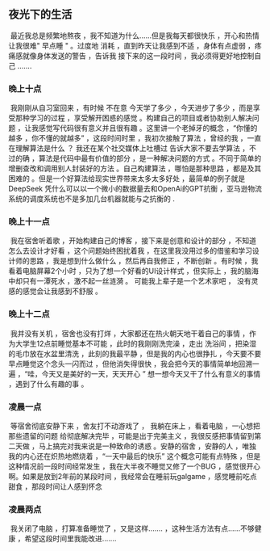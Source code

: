 ## 夜光下的生活

​	最近我总是频繁地熬夜 ，我不知道为什么......但是我每天都很快乐 ，开心和热情让我很难" 早点睡 " 。过度地 消耗 ，直到昨天让我感到不适 ，身体有点虚弱 ，疼痛感就像身体发送的警告 ，告诉我 接下来的这一段时间 ，我必须得更好地控制自己 .......

### 晚上十点

​	我刚刚从自习室回来 ，有时候 不在意 今天学了多少 ，今天进步了多少 ，而是享受那种学习的过程 ，享受解开困惑的感觉 。构建自己的项目或者协助别人解决问题 ，让我感觉写代码很有意义并且很有趣 。这里讲一个老掉牙的概念 ，“你懂的越多 ，你不懂的就越多”  ，这段时间时里 ，我初次接触了算法 ，曾经的我 ，一直在理解算法是什么 ？ 我还在某个社交媒体上吐槽过 告诉大家不要去学算法 ，不过的确 ，算法是代码中最有价值的部分 ，是一种解决问题的方式 。不同于简单的增删查改和调用别人封装好的方法 。自己构建算法 ，哪怕是那种思路 ，都是及其困难的 。但是一个好算法给现实世界带来太多太多好处 ，最简单的例子就是 DeepSeek 凭什么可以以一个微小的数据量去和OpenAi的GPT抗衡 ，亚马逊物流系统的调度系统也不是多加几台机器就能与之抗衡的 . 

### 晚上十一点

​	我在宿舍听着歌 ，开始构建自己的博客 ，接下来是创意和设计的部分 ，不知道怎么去设计才好看 ，这个问题始终困扰着我 ，在这里我没用过多的借鉴和学习设计师的思路 ，我是想到什么做什么 ，然后再自我修正 ，不断创新 。有时候 ，我看着电脑屏幕2个小时 ，只为了想一个好看的UI设计样式 ，但实际上 ，我的脑海中却只有一潭死水 ，激不起一丝涟漪 。 可能我上辈子是一个艺术家吧 ， 没有灵感的感觉会让我感到不舒服 。

### 晚上十二点

​	我并没有关机 ，宿舍也没有打烊 ，大家都还在热火朝天地干着自己的事情 ，作为大学生12点前睡觉基本不可能 ，此时的我刚刚洗完澡 ，走出 洗浴间 ，把染湿的毛巾放在水盆里清洗 ，此刻的我最平静 ，但是我的内心也很挣扎 ，今天要不要早点睡觉这个念头一闪而过 ，但他消失得很快 ，我会把今天的事情简单地回溯一遍 ，“哇，今天又是美好的一天，天天开心 ” 想一想今天又干了什么有意义的事情 ，遇到了什么有趣的事 。

### 凌晨一点 

​	等宿舍彻底安静下来 ，舍友打不动游戏了 ， 我躺在床上 ，看着电脑 ，一心想把那些遗留的问题 给彻底解决完毕 ，可能是出于完美主义 ，我很反感把事情留到第二天做 ，马上搞完对我来说是一种致命的诱惑 。安静的宿舍 ，安静的人 ，唯独我的内心还在炽热地燃烧着 ，“一天中最后的快乐” 这个概念可能有点特殊 ，但是这种情况前一段时间经常发生 ，我在大半夜不睡觉又修了一个BUG ，感觉很开心啊。如果是放到2年前的某段时间 ，我经常会在睡前玩galgame ，感觉睡前吃点甜食 ，那段时间让人感到怀念

### 凌晨两点

​	我关闭了电脑 ，打算准备睡觉了 ，又是这样.......  ，这种生活方法有点......不够健康 ，希望这段时间里我能改进....... 


